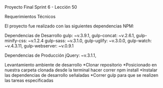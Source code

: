 Proyecto Final Sprint 6 - Lección 50

Requerimientos Técnicos

El proyecto fue realizado con las siguientes dependencias NPM:

Dependencias de Desarrollo
    gulp: ~v.3.9.1,
    gulp-concat: ~v.2.6.1,
    gulp-minify-css: ~v.1.2.4
    gulp-sass: ~v.3.1.0,
    gulp-uglify: ~v.3.0.0,
    gulp-watch: ~v.4.3.11,
    gulp-webserver: ~v.0.9.1

Dependencias de Producción
	jQuery: ~v.3.1.1,

Levantamiento ambiente de desarrollo
	*Clonar repositorio
	*Posicionado en nuestra carpeta clonada desde la terminal hacer correr npm install
	*Instalar las dependencias de desarrollo señaladas
	*Correr gulp para que se realizen las tareas especificadas
